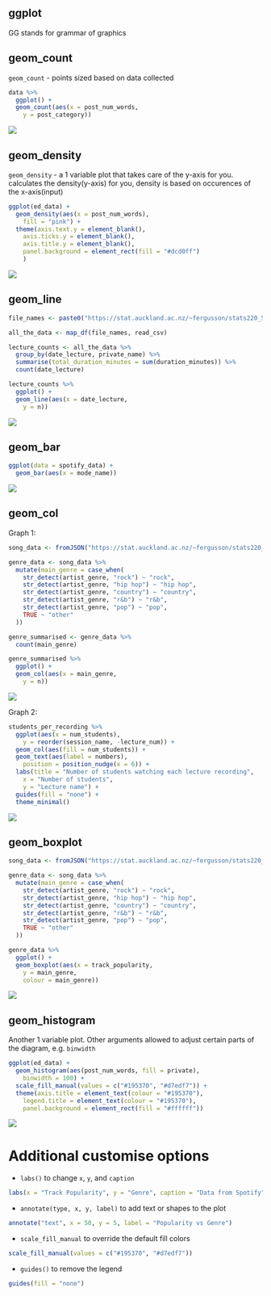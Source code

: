 ## ggplot

GG stands for grammar of graphics

## geom_count

`geom_count` - points sized based on data collected

```R
data %>%
  ggplot() +
  geom_count(aes(x = post_num_words,
    y = post_category))
```

![](https://docnamic.online/stats220_S125/notes_4B_files/figure-html/unnamed-chunk-15-1.png)

## geom_density

`geom_density` - a 1 variable plot that takes care of the y-axis for you. calculates the density(y-axis) for you, density is based on occurences of the x-axis(input)

```R
ggplot(ed_data) +
  geom_density(aes(x = post_num_words),
    fill = "pink") +
  theme(axis.text.y = element_blank(),
    axis.ticks.y = element_blank(),
    axis.title.y = element_blank(),
    panel.background = element_rect(fill = "#dcd0ff")
    )
```

![](https://docnamic.online/stats220_S125/notes_4A_files/figure-html/unnamed-chunk-10-1.png)

## geom_line

```R
file_names <- paste0("https://stat.auckland.ac.nz/~fergusson/stats220_S124/zoom_data/participants", 1 : 15,".csv")

all_the_data <- map_df(file_names, read_csv)

lecture_counts <- all_the_data %>%
  group_by(date_lecture, private_name) %>%
  summarise(total_duration_minutes = sum(duration_minutes)) %>%
  count(date_lecture)

lecture_counts %>%
  ggplot() +
  geom_line(aes(x = date_lecture,
    y = n))
```

![](https://i.imgur.com/EWgECrk.png)

## geom_bar

```R
ggplot(data = spotify_data) +
  geom_bar(aes(x = mode_name))
```

![](https://i.imgur.com/XqP3jl5.png)

## geom_col

Graph 1:

```R
song_data <- fromJSON("https://stat.auckland.ac.nz/~fergusson/stats220_S124/data/lab4B.json")

genre_data <- song_data %>%
  mutate(main_genre = case_when(
    str_detect(artist_genre, "rock") ~ "rock",
    str_detect(artist_genre, "hip hop") ~ "hip hop",
    str_detect(artist_genre, "country") ~ "country",
    str_detect(artist_genre, "r&b") ~ "r&b",
    str_detect(artist_genre, "pop") ~ "pop",
    TRUE ~ "other"
  ))

genre_summarised <- genre_data %>%
  count(main_genre)

genre_summarised %>%
  ggplot() +
  geom_col(aes(x = main_genre,
    y = n))
```

![](https://i.imgur.com/ompBmAI.png)

Graph 2:

```R
students_per_recording %>%
  ggplot(aes(x = num_students),
    y = reorder(session_name, -lecture_num)) +
  geom_col(aes(fill = num_students)) +
  geom_text(aes(label = numbers),
    position = position_nudge(x = 6)) +
  labs(title = "Number of students watching each lecture recording",
    x = "Number of students",
    y = "Lecture name") +
  guides(fill = "none") +
  theme_minimal()
```

![](https://i.imgur.com/FWJwYe4.png)

## geom_boxplot

```R
song_data <- fromJSON("https://stat.auckland.ac.nz/~fergusson/stats220_S124/data/lab4A.json")

genre_data <- song_data %>%
  mutate(main_genre = case_when(
    str_detect(artist_genre, "rock") ~ "rock",
    str_detect(artist_genre, "hip hop") ~ "hip hop",
    str_detect(artist_genre, "country") ~ "country",
    str_detect(artist_genre, "r&b") ~ "r&b",
    str_detect(artist_genre, "pop") ~ "pop",
    TRUE ~ "other"
  ))

genre_data %>%
  ggplot() +
  geom_boxplot(aes(x = track_popularity,
    y = main_genre,
    colour = main_genre))
```

![](https://docnamic.online/stats220_S125/lab_4B_files/figure-html/unnamed-chunk-17-1.png)

## geom_histogram

Another 1 variable plot. Other arguments allowed to adjust certain parts of the diagram, e.g. `binwidth`

```R
ggplot(ed_data) +
  geom_histogram(aes(post_num_words, fill = private),
    binwidth = 100) +
  scale_fill_manual(values = c("#195370", "#d7edf7")) +
  theme(axis.title = element_text(colour = "#195370"),
    legend.title = element_text(colour = "#195370"),
    panel.background = element_rect(fill = "#ffffff"))
```

![](https://docnamic.online/stats220_S125/notes_4A_files/figure-html/unnamed-chunk-11-1.png)

# Additional customise options

- `labs()` to change `x`, `y`, and `caption`

```R
labs(x = "Track Popularity", y = "Genre", caption = "Data from Spotify")
```

- `annotate(type, x, y, label)` to add text or shapes to the plot

```R
annotate("text", x = 50, y = 5, label = "Popularity vs Genre")
```

- `scale_fill_manual` to override the default fill colors

```R
scale_fill_manual(values = c("#195370", "#d7edf7"))
```

- `guides()` to remove the legend

```R
guides(fill = "none")
```
